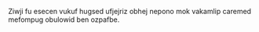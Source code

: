 Ziwji fu esecen vukuf hugsed ufjejriz obhej nepono mok vakamlip caremed mefompug obulowid ben ozpafbe.